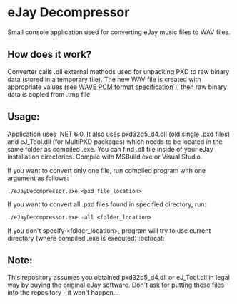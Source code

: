 


# eJay Decompressor
Small console application used for converting eJay music files to WAV files.
## How does it work?
Converter calls .dll external methods used for unpacking PXD to raw binary data (stored in a temporary file). The new WAV file is created with appropriate values (see  [WAVE PCM format specification](http://soundfile.sapp.org/doc/WaveFormat) ), then raw binary data is copied from .tmp file.
## Usage:
Application uses .NET 6.0. It also uses pxd32d5_d4.dll (old single .pxd files) and eJ_Tool.dll (for MultiPXD packages) which needs to be located in the same folder as compiled .exe. You can find .dll file inside of your eJay installation directories.
Compile with MSBuild.exe or Visual Studio.

If you want to convert only one file, run compiled program with one argument as follows:
```
./eJayDecompressor.exe <pxd_file_location>
```

If you want to convert all .pxd files found in specified directory, run:
```
./eJayDecompressor.exe -all <folder_location>
```
If you don't specify <folder_location>, program will try to use current directory (where compiled .exe is executed) :octocat:
## Note:
This repository assumes you obtained pxd32d5_d4.dll or eJ_Tool.dll in legal way by buying the original eJay software. Don't ask for putting these files into the repository - it won't happen...
